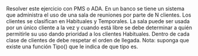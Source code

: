 Resolver este ejercicio con PMS o ADA. En un banco se tiene un sistema que administra el uso de una sala de reuniones por parte de N clientes. Los clientes se clasifican en Habituales y Temporales. La sala puede ser usada por un único cliente a la vez y cuando está libre se debe determinar a quién permitirle su uso dando prioridad a los clientes Habituales. Dentro de cada clase de clientes de debe respetar el orden de llegada.
    Nota: suponga que existe una función Tipo() que le indica de que tipo es.

```C

```